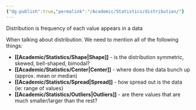 ```yaml
---
{"dg-publish":true,"permalink":"/Academic/Statistics/distribution/"}
---
```


Distribution is frequency of each value appears in a data

When talking about distribution. We need to mention all of the following things: 
- **[[Academic/Statistics/Shape\|Shape]]** - is the distribution symmetric, skewed, bell-shaped, bimodal? 
- **[[Academic/Statistics/Center\|Center]]** - where does the data bunch up (approx. mean or median) 
- **[[Academic/Statistics/Spread\|Spread]]** - how spread out is the data (ie: range of values) 
- **[[Academic/Statistics/Outliers\|Outliers]]** - are there values that are much smaller/larger than the rest?

